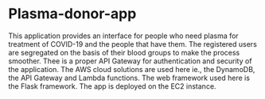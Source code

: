# Plasma-donor-app
This application provides an interface for people who need plasma for treatment of COVID-19 and the people that have them. The registered users are segregated on 
the basis of their blood groups to make the process smoother. Thee is a proper API Gateway for authentication and security of the application.
The AWS cloud solutions are used here ie., the DynamoDB, the API Gateway and Lambda functions. The web framework used here is the Flask framework. 
The app is deployed on the EC2 instance.
